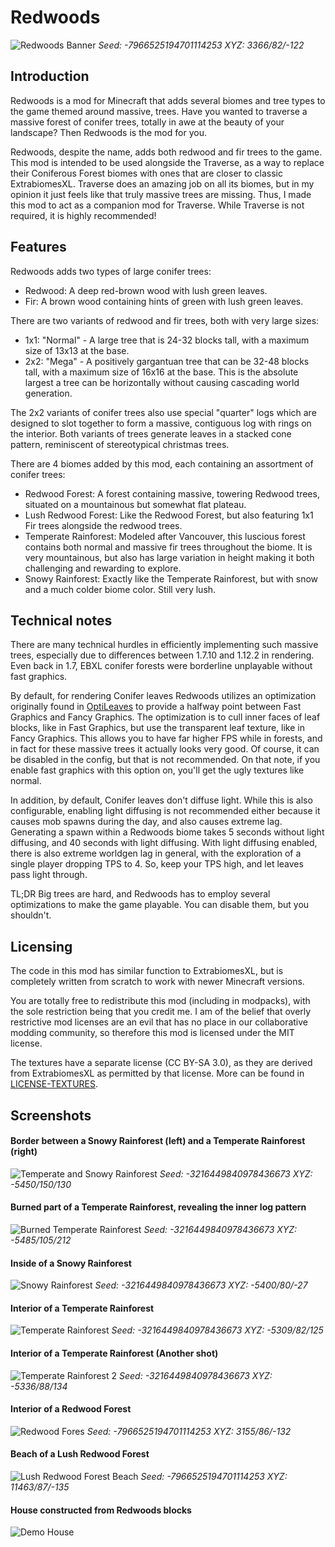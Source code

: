 # Redwoods

![Redwoods Banner](showcase/Redwood%20Forest%20Canyon%20Banner.png)
*Seed: -7966525194701114253 XYZ: 3366/82/-122*

## Introduction

Redwoods is a mod for Minecraft that adds several biomes and tree types to the game themed around massive, trees. Have
you wanted to traverse a massive forest of conifer trees, totally in awe at the beauty of your landscape? Then Redwoods 
is the mod for you.

Redwoods, despite the name, adds both redwood and fir trees to the game. This mod is intended to be used alongside the
Traverse, as a way to replace their Coniferous Forest biomes with ones that are closer to classic ExtrabiomesXL. Traverse
does an amazing job on all its biomes, but in my opinion it just feels like that truly massive trees are missing. Thus,
I made this mod to act as a companion mod for Traverse. While Traverse is not required, it is highly recommended!

## Features

Redwoods adds two types of large conifer trees:
 * Redwood: A deep red-brown wood with lush green leaves.
 * Fir: A brown wood containing hints of green with lush green leaves.

There are two variants of redwood and fir trees, both with very large sizes:

 * 1x1: "Normal" - A large tree that is 24-32 blocks tall, with a maximum size of 13x13 at the base.
 * 2x2: "Mega" - A positively gargantuan tree that can be 32-48 blocks tall, with a maximum size of 16x16 at the base.
   This is the absolute largest a tree can be horizontally without causing cascading world generation.

The 2x2 variants of conifer trees also use special "quarter" logs which are designed to slot together to form a massive,
contiguous log with rings on the interior. Both variants of trees generate leaves in a stacked cone pattern, reminiscent
of stereotypical christmas trees.

There are 4 biomes added by this mod, each containing an assortment of conifer trees:
 * Redwood Forest: A forest containing massive, towering Redwood trees, situated on a mountainous but somewhat flat plateau.
 * Lush Redwood Forest: Like the Redwood Forest, but also featuring 1x1 Fir trees alongside the redwood trees.
 * Temperate Rainforest: Modeled after Vancouver, this luscious forest contains both normal and massive fir trees throughout the 
   biome. It is very mountainous, but also has large variation in height making it both challenging and rewarding to explore.
 * Snowy Rainforest: Exactly like the Temperate Rainforest, but with snow and a much colder biome color. Still very lush.

## Technical notes

There are many technical hurdles in efficiently implementing such massive trees, especially due to differences between
1.7.10 and 1.12.2 in rendering. Even back in 1.7, EBXL conifer forests were borderline unplayable without fast graphics.

By default, for rendering Conifer leaves Redwoods utilizes an optimization originally found in 
[OptiLeaves](https://www.minecraftforum.net/forums/mapping-and-modding-java-edition/minecraft-mods/1289639-v1-4-optileaves-faster-leaves-rendering-looks)
to provide a halfway point between Fast Graphics and Fancy Graphics. The optimization is to cull inner faces of leaf
blocks, like in Fast Graphics, but use the transparent leaf texture, like in Fancy Graphics. This allows you to have
far higher FPS while in forests, and in fact for these massive trees it actually looks very good. Of course, it can be
disabled in the config, but that is not recommended. On that note, if you enable fast graphics with this option on, 
you'll get the ugly textures like normal.

In addition, by default, Conifer leaves don't diffuse light. While this is also configurable, enabling light diffusing
is not recommended either because it causes mob spawns during the day, and also causes extreme lag. Generating a spawn
within a Redwoods biome takes 5 seconds without light diffusing, and 40 seconds with light diffusing. With light diffusing
enabled, there is also extreme worldgen lag in general, with the exploration of a single player dropping TPS to 4. So,
keep your TPS high, and let leaves pass light through.

TL;DR Big trees are hard, and Redwoods has to employ several optimizations to make the game playable. You can disable
them, but you shouldn't.

## Licensing

The code in this mod has similar function to ExtrabiomesXL, but is completely written from scratch to work with newer
Minecraft versions.

You are totally free to redistribute this mod (including in modpacks), with the sole restriction being that you credit me. 
I am of the belief that overly restrictive mod licenses are an evil that has no place in our collaborative modding 
community, so therefore this mod is licensed under the MIT license.

The textures have a separate license (CC BY-SA 3.0), as they are derived from ExtrabiomesXL as permitted by that license. 
More can be found in [LICENSE-TEXTURES](LICENSE-TEXTURES.md).

## Screenshots

#### Border between a Snowy Rainforest (left) and a Temperate Rainforest (right)
![Temperate and Snowy Rainforest](showcase/Temperate%20and%20Snowy%20Rainforest.png)
*Seed: -3216449840978436673 XYZ: -5450/150/130*

#### Burned part of a Temperate Rainforest, revealing the inner log pattern
![Burned Temperate Rainforest](showcase/Burned%20Temperate%20Rainforest.png)
*Seed: -3216449840978436673 XYZ: -5485/105/212*

#### Inside of a Snowy Rainforest
![Snowy Rainforest](showcase/Snowy%20Rainforest.png)
*Seed: -3216449840978436673 XYZ: -5400/80/-27*

#### Interior of a Temperate Rainforest
![Temperate Rainforest](showcase/Temperate%20Rainforest.png)
*Seed: -3216449840978436673 XYZ: -5309/82/125*

#### Interior of a Temperate Rainforest (Another shot)
![Temperate Rainforest 2](showcase/Temperate%20Rainforest%202.png)
*Seed: -3216449840978436673 XYZ: -5336/88/134*

#### Interior of a Redwood Forest
![Redwood Fores](showcase/Redwood%20Forest.png)
*Seed: -7966525194701114253 XYZ: 3155/86/-132*

#### Beach of a Lush Redwood Forest
![Lush Redwood Forest Beach](showcase/Lush%20Redwood%20Forest%20Beach.png)
*Seed: -7966525194701114253 XYZ: 11463/87/-135*

#### House constructed from Redwoods blocks
![Demo House](showcase/Demo%20House.png)